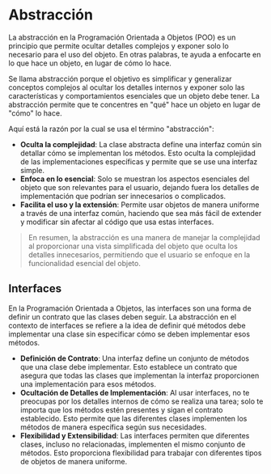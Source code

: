 
# Abstracción

La abstracción en la Programación Orientada a Objetos (POO) es un principio que permite ocultar detalles complejos y exponer solo lo necesario 
para el uso del objeto. En otras palabras, te ayuda a enfocarte en lo que hace un objeto, en lugar de cómo lo hace.

Se llama abstracción porque el objetivo es simplificar y generalizar conceptos complejos al ocultar los detalles internos y exponer solo las características y comportamientos esenciales que un objeto debe tener. La abstracción permite que te concentres en "qué" hace un objeto en lugar de "cómo" lo hace.

Aquí está la razón por la cual se usa el término "abstracción":

- **Oculta la complejidad**: La clase abstracta define una interfaz común sin detallar cómo se implementan los métodos. Esto oculta la complejidad de las implementaciones específicas y permite que se use una interfaz simple.
- **Enfoca en lo esencial**: Solo se muestran los aspectos esenciales del objeto que son relevantes para el usuario, dejando fuera los detalles de implementación que podrían ser innecesarios o complicados.
- **Facilita el uso y la extensión**: Permite usar objetos de manera uniforme a través de una interfaz común, haciendo que sea más fácil de extender y modificar sin afectar al código que usa estas interfaces.

> En resumen, la abstracción es una manera de manejar la complejidad al proporcionar una vista simplificada del objeto que oculta los detalles innecesarios, permitiendo que el usuario se enfoque en la funcionalidad esencial del objeto.

## Interfaces

En la Programación Orientada a Objetos, las interfaces son una forma de definir un contrato que las clases deben seguir. La abstracción en el 
contexto de interfaces se refiere a la idea de definir qué métodos debe implementar una clase sin especificar cómo se deben implementar esos métodos.

- **Definición de Contrato**: Una interfaz define un conjunto de métodos que una clase debe implementar. Esto establece un contrato que asegura que todas las clases que implementan la interfaz proporcionen una implementación para esos métodos.
- **Ocultación de Detalles de Implementación**: Al usar interfaces, no te preocupas por los detalles internos de cómo se realiza una tarea; solo te importa que los métodos estén presentes y sigan el contrato establecido. Esto permite que las diferentes clases implementen los métodos de manera específica según sus necesidades.
- **Flexibilidad y Extensibilidad**: Las interfaces permiten que diferentes clases, incluso no relacionadas, implementen el mismo conjunto de métodos. Esto proporciona flexibilidad para trabajar con diferentes tipos de objetos de manera uniforme.
